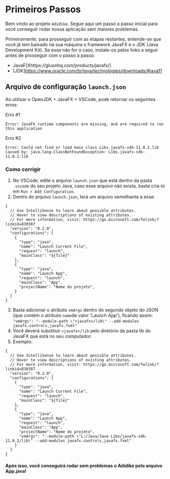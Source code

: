 # Primeiros Passos

Bem vindo ao projeto `Adidike`. Segue aqui um passo a passo inicial para você conseguir rodar nossa aplicação sem maiores problemas.

Primeiramente, para prosseguir com as etapas restantes, entende-se que você já tem baixado na sua máquina o framework JavaFX e o JDK (Java Development Kit). Se esse não for o caso, instale-os pelos links a seguir antes de prosseguir com o passo a passo:
* JavaF[Xhttps://gluonhq.com/products/javafx/]
* [JDK]https://www.oracle.com/br/java/technologies/downloads/#java11

## Arquivo de configuração `launch.json`

Ao utilizar o OpenJDK + JavaFX + VSCode, pode retornar os seguintes erros:

Erro #1
```
Error: JavaFX runtime components are missing, and are required to run this application
```

Erro #2
```
Error: Could not find or load main class Libs.javafx-sdk-11.0.2.lib
Caused by: java.lang.ClassNotFoundException: Libs.javafx-sdk-11.0.2.lib
```

### Como corrigir
1. No VSCode, edite o arquivo `launch.json` que está dentro da pasta `.vscode` do seu projeto Java, caso esse arquivo não exista, basta cria-lo em `Run > Add Configuration`.
2. Dentro do arquivo `launch.json`, terá um arquivo semelhante a esse:
```
{
  // Use IntelliSense to learn about possible attributes.
  // Hover to view descriptions of existing attributes.
  // For more information, visit: https://go.microsoft.com/fwlink/?linkid=830387
  "version": "0.2.0",
  "configurations": [
    {
      "type": "java",
      "name": "Launch Current File",
      "request": "launch",
      "mainClass": "${file}"
    },
    {
      "type": "java",
      "name": "Launch App",
      "request": "launch",
      "mainClass": "App",
      "projectName": "Nome do projeto",
    }
  ]
}
```
3. Basta adicionar o atributo `vmArgs` dentro do segundo objeto do JSON (que contém o atributo `name`de valor 'Launch App'), ficando assim:
`"vmArgs": "--module-path \"<javafx>/lib\" --add-modules javafx.controls,javafx.fxml"`
4. Você deverá substituir `<javafx>/lib` pelo diretório da pasta lib do JavaFX que está no seu computador.
5. Exemplo:
```
{
  // Use IntelliSense to learn about possible attributes.
  // Hover to view descriptions of existing attributes.
  // For more information, visit: https://go.microsoft.com/fwlink/?linkid=830387
  "version": "0.2.0",
  "configurations": [
    {
      "type": "java",
      "name": "Launch Current File",
      "request": "launch",
      "mainClass": "${file}"
    },
    {
      "type": "java",
      "name": "Launch App",
      "request": "launch",
      "mainClass": "App",
      "projectName": "Nome do projeto",
      "vmArgs": "--module-path \"L:/Java/Java Libs/javafx-sdk-11.0.2/lib\" --add-modules javafx.controls,javafx.fxml"
    }
  ]
}
```

#### Após isso, você conseguirá rodar sem problemas o Adidike pelo arquivo App.java!